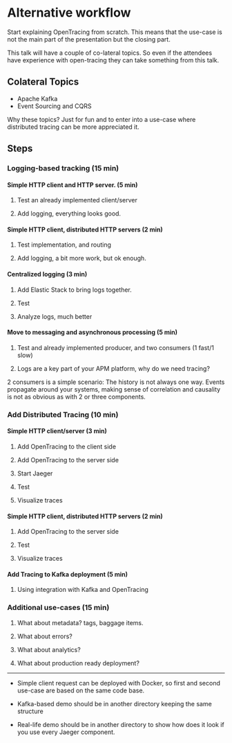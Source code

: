 # Alternative workflow

Start explaining OpenTracing from scratch. This means that the
use-case is not the main part of the presentation but the closing
part.

This talk will have a couple of co-lateral topics. So even if the
attendees have experience with open-tracing they can take something
from this talk.


## Colateral Topics

* Apache Kafka
* Event Sourcing and CQRS

Why these topics? Just for fun and to enter into a use-case where
distributed tracing can be more appreciated it.

## Steps

### Logging-based tracking (15 min)

#### Simple HTTP client and HTTP server. (5 min)

1. Test an already implemented client/server

2. Add logging, everything looks good.

#### Simple HTTP client, distributed HTTP servers (2 min)

1. Test implementation, and routing

2. Add logging, a bit more work, but ok enough.

#### Centralized logging (3 min)

1. Add Elastic Stack to bring logs together.

2. Test

3. Analyze logs, much better

#### Move to messaging and asynchronous processing (5 min)

1. Test and already implemented producer, and two consumers (1 fast/1 slow)

2. Logs are a key part of your APM platform, why do we need tracing?

2 consumers is a simple scenario: The history is not always one way.
Events propagate around your systems, making sense of correlation and
causality is not as obvious as with 2 or three components.

### Add Distributed Tracing (10 min)

#### Simple HTTP client/server (3 min)

1. Add OpenTracing to the client side

2. Add OpenTracing to the server side

3. Start Jaeger

4. Test

5. Visualize traces

#### Simple HTTP client, distributed HTTP servers (2 min)

1. Add OpenTracing to the server side

2. Test

3. Visualize traces

#### Add Tracing to Kafka deployment (5 min)

1. Using integration with Kafka and OpenTracing

### Additional use-cases (15 min)

1. What about metadata? tags, baggage items.

2. What about errors?

3. What about analytics?

4. What about production ready deployment?


---

* Simple client request can be deployed with Docker, so first and second
use-case are based on the same code base.

* Kafka-based demo should be in another directory keeping the same
structure

* Real-life demo should be in another directory to show how does it
look if you use every Jaeger component.